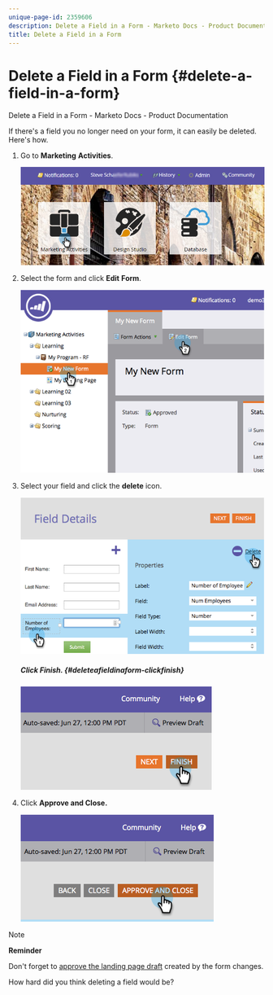 ```yaml
---
unique-page-id: 2359606
description: Delete a Field in a Form - Marketo Docs - Product Documentation
title: Delete a Field in a Form
---
```


# Delete a Field in a Form {#delete-a-field-in-a-form}

Delete a Field in a Form - Marketo Docs - Product Documentation

If there's a field you no longer need on your form, it can easily be deleted. Here's how.

1. Go to **Marketing** **Activities**.

   ![](assets/login-marketing-activities-2.png)

1. Select the form and click **Edit** **Form**. 

   ![](assets/image2014-9-15-15-3a43-3a36.png)

1. Select your field and click the **delete** icon.

   ![](assets/image2014-9-15-15-3a43-3a54.png)

   ##### Click Finish. {#deleteafieldinaform-clickfinish}

   ![](assets/image2014-9-15-15-3a44-3a16.png)

1. Click **Approve and Close.**

   ![](assets/image2014-9-15-15-3a44-3a28.png)

>[!NOTE]
>
>**Reminder**
>
>Don't forget to [approve the landing page draft](../../../../../welcome-to-marketo-docs/product-docs/demand-generation/landing-pages/understanding-landing-pages/approve-unapprove-or-delete-a-landing-page.md) created by the form changes.

How hard did you think deleting a field would be? 